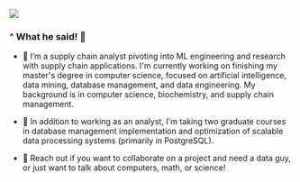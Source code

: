 ![](https://github.com/Hayflick/Hayflick/blob/main/hellothere.gif)

### ^ What he said! 👋

- 🔭 I’m a supply chain analyst pivoting into ML engineering and research with supply chain applications. I'm currently working on finishing my master's degree in computer science, focused on artificial intelligence, data mining, database management, and data engineering. My background is in computer science, biochemistry, and supply chain management.

- 🌱 In addition to working as an analyst, I'm taking two graduate courses in database management implementation and optimization of scalable data processing systems (primarily in PostgreSQL). 

- 💬 Reach out if you want to collaborate on a project and need a data guy, or just want to talk about computers, math, or science!

<!--
**Hayflick/Hayflick** is a ✨ _special_ ✨ repository because its `README.md` (this file) appears on your GitHub profile.

Here are some ideas to get you started:

- 🔭 I’m currently working on ...
- 🌱 I’m currently learning ...
- 👯 I’m looking to collaborate on ...
- 🤔 I’m looking for help with ...
- 💬 Ask me about ...
- 📫 How to reach me: ...
- 😄 Pronouns: ...
- ⚡ Fun fact: ...
-->
